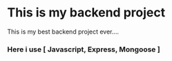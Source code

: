 # This is my backend project

This is my best backend project ever....

### Here i use [ Javascript, Express, Mongoose ]